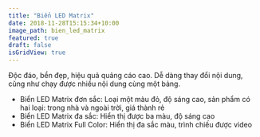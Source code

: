 ```yaml
---
title: "Biển LED Matrix"
date: 2018-11-28T15:15:34+10:00
image_path: bien_led_matrix
featured: true
draft: false
isGridView: true
---
```


Độc đáo, bền đẹp, hiệu quả quảng cáo cao. Dễ dàng thay đổi nội dung, cũng như chạy được nhiều nội dung cùng một bảng.
- Biển LED Matrix đơn sắc: Loại một màu đỏ, độ sáng cao, sản phẩm có hai loại: trong nhà và ngoài trời, giá thành rẻ
- Biển LED Matrix đa sắc: Hiển thị được ba màu, độ sáng cao
- Biển LED Matrix Full Color: Hiển thị đa sắc màu, trình chiếu được video
